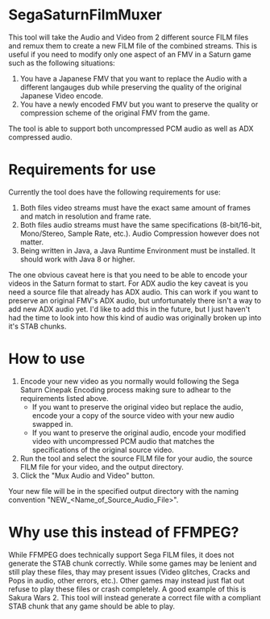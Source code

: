 # SegaSaturnFilmMuxer

This tool will take the Audio and Video from 2 different source FILM files and remux them to create a new FILM file of the combined streams. This is useful if you need to modify only one aspect of an FMV in a Saturn game such as the following situations:

1) You have a Japanese FMV that you want to replace the Audio with a different langauges dub while preserving the quality of the original Japanese Video encode.
2) You have a newly encoded FMV but you want to preserve the quality or compression scheme of the original FMV from the game.

The tool is able to support both uncompressed PCM audio as well as ADX compressed audio.

# Requirements for use

Currently the tool does have the following requirements for use:

1) Both files video streams must have the exact same amount of frames and match in resolution and frame rate.
2) Both files audio streams must have the same specifications (8-bit/16-bit, Mono/Stereo, Sample Rate, etc.). Audio Compression however does not matter.
3) Being written in Java, a Java Runtime Environment must be installed. It should work with Java 8 or higher.

The one obvious caveat here is that you need to be able to encode your videos in the Saturn format to start. For ADX audio the key caveat is you need a source file that already has ADX audio. This can work if you want to preserve an original FMV's ADX audio, but unfortunately there isn't a way to add new ADX audio yet. I'd like to add this in the future, but I just haven't had the time to look into how this kind of audio was originally broken up into it's STAB chunks.

# How to use

1) Encode your new video as you normally would following the Sega Saturn Cinepak Encoding process making sure to adhear to the requirements listed above.
    * If you want to preserve the original video but replace the audio, encode your a copy of the source video with your new audio swapped in.
    * If you want to preserve the original audio, encode your modified video with uncompressed PCM audio that matches the specifications of the original source video.
2) Run the tool and select the source FILM file for your audio, the source FILM file for your video, and the output directory.
3) Click the "Mux Audio and Video" button.

Your new file will be in the specified output directory with the naming convention "NEW_<Name_of_Source_Audio_File>".

# Why use this instead of FFMPEG?

While FFMPEG does technically support Sega FILM files, it does not generate the STAB chunk correctly. While some games may be lenient and still play these files, thay may present issues (Video glitches, Cracks and Pops in audio, other errors, etc.). Other games may instead just flat out refuse to play these files or crash completely. A good example of this is Sakura Wars 2. This tool will instead generate a correct file with a compliant STAB chunk that any game should be able to play.
